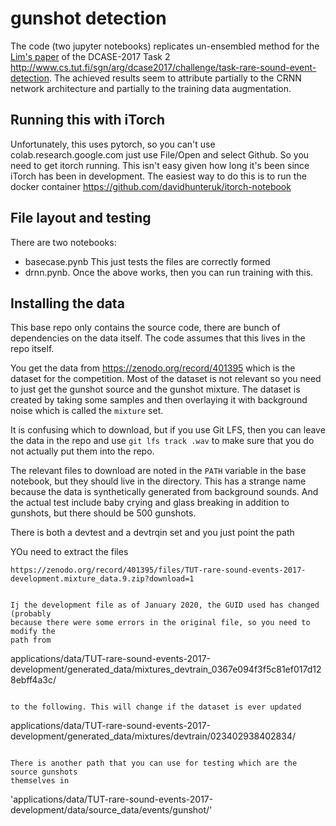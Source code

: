 # gunshot detection
The code (two jupyter notebooks) replicates un-ensembled method for the [Lim's paper](http://www.cs.tut.fi/sgn/arg/dcase2017/documents/challenge_technical_reports/DCASE2017_Lim_204.pdf) of the DCASE-2017 Task 2 http://www.cs.tut.fi/sgn/arg/dcase2017/challenge/task-rare-sound-event-detection. The achieved results seem to attribute partially to the CRNN network architecture and partially to the training data augmentation. 

## Running this with iTorch
Unfortunately, this uses pytorch, so you can't use colab.research.google.com just use File/Open
and select Github. So you need to get itorch running. This isn't easy given how
long it's been since iTorch has been in development. The easiest way to do this
is to run the docker container https://github.com/davidhunteruk/itorch-notebook

## File layout and testing
There are two notebooks:
- basecase.pynb This just tests the files are correctly formed
- drnn.pynb. Once the above works, then you can run training with this.

## Installing the data
This base repo only contains the source code, there are bunch of dependencies on
the data itself. The code assumes that this lives in the repo itself.

You get the data from https://zenodo.org/record/401395 which is the dataset for
the competition. Most of the dataset is not relevant so you need to just get the
gunshot source and the gunshot mixture. The dataset is created by taking some
samples and then overlaying it with background noise which is called the
`mixture` set.

It is confusing which to download, but if you use Git LFS, then you can leave
the data in the repo and use `git lfs track .wav` to make sure that you do not
actually put them into the repo. 

The relevant files to download are noted in the `PATH` variable in the base
notebook, but they should live in the directory. This has a strange name because
the data is synthetically generated from background sounds. And the actual test
include baby crying and glass breaking in addition to gunshots, but there should
be 500 gunshots. 

There is both a devtest and a devtrqin set and you just point the path

YOu need to extract the files
```
https://zenodo.org/record/401395/files/TUT-rare-sound-events-2017-development.mixture_data.9.zip?download=1


Ij the development file as of January 2020, the GUID used has changed (probably
because there were some errors in the original file, so you need to modify the
path from
```
applications/data/TUT-rare-sound-events-2017-development/generated_data/mixtures_devtrain_0367e094f3f5c81ef017d128ebff4a3c/
```

to the following. This will change if the dataset is ever updated

```
applications/data/TUT-rare-sound-events-2017-development/generated_data/mixtures/devtrain/023402938402834/
```

There is another path that you can use for testing which are the source gunshots
themselves in 

```
'applications/data/TUT-rare-sound-events-2017-development/data/source_data/events/gunshot/'
```

